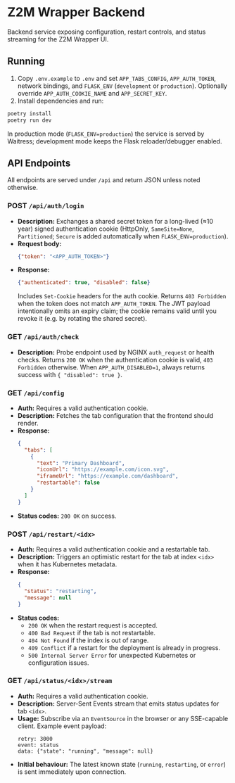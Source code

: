 # Z2M Wrapper Backend

Backend service exposing configuration, restart controls, and status streaming for the Z2M Wrapper UI.

## Running

1. Copy `.env.example` to `.env` and set `APP_TABS_CONFIG`, `APP_AUTH_TOKEN`, network bindings, and `FLASK_ENV` (`development` or `production`). Optionally override `APP_AUTH_COOKIE_NAME` and `APP_SECRET_KEY`.
2. Install dependencies and run:

```bash
poetry install
poetry run dev
```

In production mode (`FLASK_ENV=production`) the service is served by Waitress; development mode keeps the Flask reloader/debugger enabled.

## API Endpoints

All endpoints are served under `/api` and return JSON unless noted otherwise.

### POST `/api/auth/login`
- **Description:** Exchanges a shared secret token for a long-lived (≈10 year) signed authentication cookie (HttpOnly, `SameSite=None`, `Partitioned`; `Secure` is added automatically when `FLASK_ENV=production`).
- **Request body:**
  ```json
  {"token": "<APP_AUTH_TOKEN>"}
  ```
- **Response:**
  ```json
  {"authenticated": true, "disabled": false}
  ```
  Includes `Set-Cookie` headers for the auth cookie. Returns `403 Forbidden` when the token does not match `APP_AUTH_TOKEN`.
  The JWT payload intentionally omits an expiry claim; the cookie remains valid until you revoke it (e.g. by rotating the shared secret).

### GET `/api/auth/check`
- **Description:** Probe endpoint used by NGINX `auth_request` or health checks. Returns `200 OK` when the authentication cookie is valid, `403 Forbidden` otherwise. When `APP_AUTH_DISABLED=1`, always returns success with `{ "disabled": true }`.

### GET `/api/config`
- **Auth:** Requires a valid authentication cookie.
- **Description:** Fetches the tab configuration that the frontend should render.
- **Response:**
  ```json
  {
    "tabs": [
      {
        "text": "Primary Dashboard",
        "iconUrl": "https://example.com/icon.svg",
        "iframeUrl": "https://example.com/dashboard",
        "restartable": false
      }
    ]
  }
  ```
- **Status codes:** `200 OK` on success.

### POST `/api/restart/<idx>`
- **Auth:** Requires a valid authentication cookie and a restartable tab.
- **Description:** Triggers an optimistic restart for the tab at index `<idx>` when it has Kubernetes metadata.
- **Response:**
  ```json
  {
    "status": "restarting",
    "message": null
  }
  ```
- **Status codes:**
  - `200 OK` when the restart request is accepted.
  - `400 Bad Request` if the tab is not restartable.
  - `404 Not Found` if the index is out of range.
  - `409 Conflict` if a restart for the deployment is already in progress.
  - `500 Internal Server Error` for unexpected Kubernetes or configuration issues.

### GET `/api/status/<idx>/stream`
- **Auth:** Requires a valid authentication cookie.
- **Description:** Server-Sent Events stream that emits status updates for tab `<idx>`.
- **Usage:** Subscribe via an `EventSource` in the browser or any SSE-capable client. Example event payload:
  ```text
  retry: 3000
  event: status
  data: {"state": "running", "message": null}

  ```
- **Initial behaviour:** The latest known state (`running`, `restarting`, or `error`) is sent immediately upon connection.
